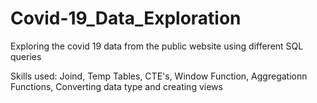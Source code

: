 # Covid-19_Data_Exploration
Exploring the covid 19 data from the public website using different SQL queries

Skills used: Joind, Temp Tables, CTE's, Window Function, Aggregationn Functions, Converting data type and creating views
